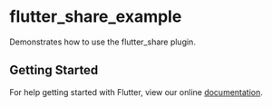 # flutter_share_example

Demonstrates how to use the flutter_share plugin.

## Getting Started

For help getting started with Flutter, view our online
[documentation](https://flutter.io/).
